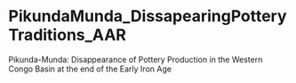 # PikundaMunda_DissapearingPotteryTraditions_AAR
Pikunda-Munda: Disappearance of Pottery Production in the Western Congo Basin at the end of the Early Iron Age
